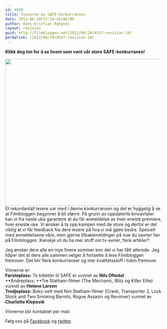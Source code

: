 ```yaml
---
id: 4550
title: Vinnerne av SAFE-konkurransen
date: 2012-06-29T15:24:41+00:00
author: Hans-Kristian Rangnes
layout: revision
guid: http://filmbloggen.net/2012/06/29/4537-revision-10/
permalink: /2012/06/29/4537-revision-10/
---
```

**Klikk deg inn for å se hvem som vant vår store SAFE-konkurranse!**<!--more-->

  
<a href="http://filmbloggen.net/2012/06/06/stor-safe-konkurranse/jason-statham-safe/" rel="attachment wp-att-3973"><img class="alignnone size-full wp-image-3973" src="http://filmbloggen.net/wp-content/uploads//2012/06/jason-statham-safe.jpg" alt="" width="600" height="473" /></a>  
Et rekordantall lesere var med i denne konkurransen og det er hyggelig å se at Filmbloggen begynner å bli større. På grunn av oppdaterte kinoavtaler kan vi fra neste uka garantere at du får anmeldelse av hver eneste premiere, hver eneste uke. Vi ønsker å ta opp kampen med de store og derfor er det viktig at vi får feedback fra dere lesere på hva vi må gjøre bedre. Spesielt med anmeldelsene våre, men gjerne tilbakemeldinger på noe du savner her på Filmbloggen. Kanskje vil du ha mer stoff om tv-serier, flere artikler?

Jeg ønsker dere alle en mye finere sommer enn det vi har fått allerede. Jeg håper det at dere alle sammen velger å fortsette å lese Filmbloggen fremover. Det blir flere konkurranser og mer kvalitetsstoff i tiden fremover.

Vinnerne er:  
**Førsteplass:** To billetter til SAFE er vunnet av **Nils Oftedal**  
**Andreplass: **Tre Statham-filmer (The Mechanic, Blitz og Killer Elite) vunnet av **Helene Larsen**  
**Tredjeplass:** Boks-sett med fem Statham-filmer (Crank, Transporter 3, Lock Stock and Two Smoking Barrels, Rogue Assasin og Revolver) vunnet av **Charlotte Klepsvik**

Vinnerne blir kontaktet per mail.

Følg oss på [Facebook](http://www.facebook.com/Filmbloggen) og [twitter](http://www.twitter.com/Filmbloggen).